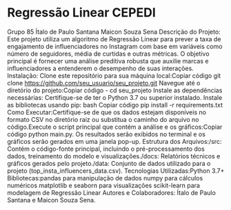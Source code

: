 # Regressão Linear CEPEDI
Grupo 85 
Ítalo de Paulo Santana
Maicon Souza Sena
Descrição do Projeto: Este projeto utiliza um algoritmo de Regressão Linear para prever a taxa de engajamento de influenciadores no Instagram com base em variáveis como número de seguidores, média de curtidas e outras métricas. O objetivo principal é fornecer uma análise preditiva robusta que auxilie marcas e influenciadores a entenderem o desempenho de suas interações.
Instalação:
Clone este repositório para sua máquina local:Copiar código git clone https://github.com/seu_usuario/seu_projeto.git
Navegue até o diretório do projeto:Copiar código - cd seu_projeto
Instale as dependências necessárias:
Certifique-se de ter o Python 3.7 ou superior instalado.
Instale as bibliotecas usando pip:
bash
Copiar código
pip install -r requirements.txt
Como Executar:Certifique-se de que os dados estejam disponíveis no formato CSV no diretório raiz ou substitua o caminho do arquivo no código.Execute o script principal que contém a análise e os gráficos:Copiar código python main.py. Os resultados serão exibidos no terminal e os gráficos serão gerados em uma janela pop-up.
Estrutura dos Arquivos:/src: Contém o código-fonte principal, incluindo o pré-processamento dos dados, treinamento do modelo e visualizações./docs: Relatórios técnicos e gráficos gerados pelo projeto./data: Conjunto de dados utilizado para o projeto (top_insta_influencers_data.csv).
Tecnologias Utilizadas:Python 3.7+
Bibliotecas:pandas para manipulação de dados
numpy para cálculos numéricos
matplotlib e seaborn para visualizações
scikit-learn para modelagem de Regressão Linear
Autores e Colaboradores:
Ítalo de Paulo Santana e Maicon Souza Sena.
